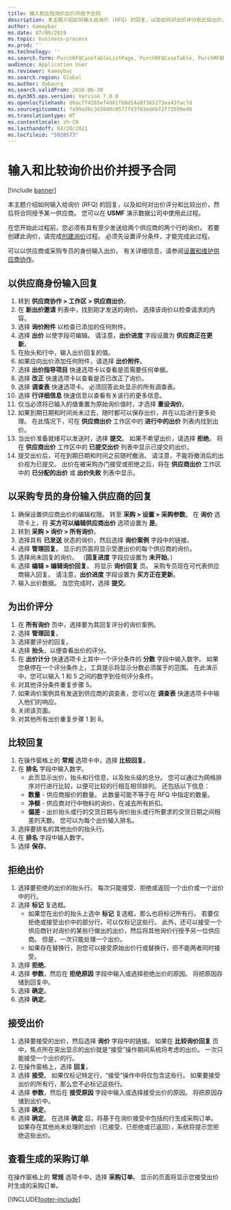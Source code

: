 ```yaml
---
title: 输入和比较询价出价并授予合同
description: 本主题介绍如何输入给询价 (RFQ) 的回复，以及如何对出价评分和比较出价，然后将合同授予某一供应商。
author: kamaybac
ms.date: 07/09/2019
ms.topic: business-process
ms.prod: ''
ms.technology: ''
ms.search.form: PurchRFQCaseTableListPage, PurchRFQCaseTable, PurchRFQReplyTable, PurchRFQCompare, PurchRFQEditLines, PurchRFQEditLinesParameters, PurchTable, PurchTablePart, PurchRFQCompareLinePrices, PurchRFQCompareRFQ
audience: Application User
ms.reviewer: kamaybac
ms.search.region: Global
ms.author: dabourq
ms.search.validFrom: 2016-06-30
ms.dyn365.ops.version: Version 7.0.0
ms.openlocfilehash: d0acff4165ef4d61fb0d14a8f365273ea43fac7d
ms.sourcegitcommit: fa99a36c3d30d0c0577fd3f63ed6bf2f71599e40
ms.translationtype: HT
ms.contentlocale: zh-CN
ms.lasthandoff: 04/20/2021
ms.locfileid: "5920573"
---
```

# <a name="enter-and-compare-rfq-bids-and-award-contracts"></a>输入和比较询价出价并授予合同

[!include [banner](../../includes/banner.md)]

本主题介绍如何输入给询价 (RFQ) 的回复，以及如何对出价评分和比较出价，然后将合同授予某一供应商。 您可以在 **USMF** 演示数据公司中使用此过程。

在您开始此过程前，您必须有具有至少发送给两个供应商的两个行的询价。 若要创建此询价，请完成[创建询价](create-request-quotation.md)过程。 必须先设置评分条件，才能完成此过程。

可以以供应商或采购专员的身份输入出价。 有关详细信息，请参阅[设置和维护供应商协作](../set-up-maintain-vendor-collaboration.md)。

## <a name="enter-a-reply-as-a-vendor"></a>以供应商身份输入回复

1. 转到 **供应商协作 \> 工作区 \> 供应商出价**。
2. 在 **新出价邀请** 列表中，找到刚才发送的询价。 选择该询价以检查请求的内容。
3. 选择 **询价附件** 以检查已添加的任何附件。
4. 选择 **出价** 以使字段可编辑。 请注意，**出价进度** 字段设置为 **供应商正在更新**。
5. 在抬头和行中，输入出价回复的值。
6. 如果应向出价添加任何附件，请选择 **出价附件**。
7. 选择 **出价指导项目** 快速选项卡以查看是否需要任何单据。
8. 选择 **改正** 快速选项卡以查看是否已改正了询价。
9. 选择 **调查表** 快速选项卡。 必须回答此处显示的所有调查表。
10. 选择 **行详细信息** 快速信息以查看有关该行的更多信息。
11. 仅当必须将已输入的值重置为原始询价值时，才选择 **重设询价**。
12. 如果到期日期和时间尚未过去，随时都可以保存出价，并在以后进行更多处理。 在此情况下，可在 **供应商出价** 工作区中的 **进行中的出价** 列表内找到出价。
13. 当出价准备就绪可以发送时，选择 **提交**。 如果不希望出价，请选择 **拒绝**。 将在 **供应商出价** 工作区中的 **已提交出价** 列表中显示已提交的出价。  
14. 提交出价后，可在到期日期和时间之前随时撤消。 请注意，不能将撤消后的出价视为已提交。 出价在被采购办门接受或拒绝之后，将在 **供应商出价** 工作区中的 **已分配的出价** 或 **出价失败** 列表中显示。  

## <a name="enter-a-reply-from-a-vendor-as-a-procurement-professional"></a>以采购专员的身份输入供应商的回复

1. 确保设置供应商出价的编辑权限。 转至 **采购 \> 设置 \> 采购参数**。 在 **询价** 选项卡上，将 **买方可以编辑供应商出价** 选项设置为 **是**。
2. 转到 **采购 \> 询价 \> 所有询价**。
3. 选择具有 **已发送** 状态的询价，然后选择 **询价案例** 字段中的链接。
4. 选择 **管理回复**。 显示的页面将显示受邀出价的每个供应商的询价。
5. 选择尚未回复的询价。 （**回复进度** 字段应设置为 **未开始**。）
6. 选择 **编辑 \> 编辑询价回复**。 将显示 **询价回复** 页。 采购专员现在可代表供应商输入回复。 请注意，**出价进度** 字段设置为 **买方正在更新**。  
7. 输入出价数据。 当您完成时，选择 **提交**。

## <a name="score-the-bids"></a>为出价评分

1. 在 **所有询价** 页中，选择要为其回复评分的询价案例。
2. 选择 **管理回复**。
3. 选择要评分的回复。
4. 选择 **抬头**，以便查看出价的评分。
5. 在 **出价计分** 快速选项卡上其中一个评分条件的 **分数** 字段中输入数字。 如果您悬停在一个评分条件上，工具提示将显示分数必须属于的范围。 在此演示中，您可以输入 1 和 5 之间的数字到任何评分条件。  
6. 对其他评分条件重复步骤 5。
7. 如果询价案例具有发送到供应商的调查表，您可以在 **调查表** 快速选项卡中输入他们的响应。
8. 关闭该页面。
9. 对其他所有出价重复步骤 1 到 8。

## <a name="compare-the-replies"></a>比较回复

1. 在操作窗格上的 **常规** 选项卡中，选择 **比较回复**。
2. 在 **排名** 字段中输入数字。  
    - 此页显示出价，抬头和行信息，以及抬头级的总分。 您可以通过为网格排序对行进行比较，以便可比较的行相互相邻排列。 还包括以下信息：
    - **数量** - 供应商报价的数量。 此数量可能不等于在 RFQ 中指定的数量。
    - **净额** - 供应商对行中物料的询价，在减去所有折扣。
    - **偏差** - 出价抬头或行的交货日期与询价抬头或行所要求的交货日期之间相差的天数。 您可以为每个出价输入排名。  
3. 选择要排名的其他出价的抬头行。
4. 在 **排名** 字段中输入数字。
5. 选择 **保存**。

## <a name="reject-a-bid"></a>拒绝出价

1. 选择要拒绝的出价的抬头行。 每次只能接受、拒绝或返回一个出价或一个出价中的行。
2. 选择 **标记** 复选框。  
    - 如果您在出价的抬头上选中 **标记** 复选框，那么也将标记所有行。 若要仅拒绝或接受出价中的部分行，可以仅标记这些行。 此外，还可以接受一个供应商针对询价的某些行做出的出价，然后将其他询价行授予另一位供应商。 但是，一次只能处理一个出价。  
    - 如果存在替换行，则您可以接受原始出价行或替换行，但不能两者同时接受。  
3. 选择 **拒绝**。
4. 选择 **参数**，然后在 **拒绝原因** 字段中输入或选择拒绝出价的原因。 将把原因存储到回复中。  
5. 选择 **确定**。
6. 选择 **确定**。

## <a name="accept-a-bid"></a>接受出价

1. 选择要接受的出价，然后选择 **询价** 字段中的链接。 如果在 **比较询价回复** 页中，焦点所在突出显示的出价就是“接受”操作期间系统将考虑的出价。 一次只能接受一个出价的行。  
2. 在操作窗格上，选择 **回复**。
3. 选择 **接受**。 如果仅标记特定行，“接受”操作中将仅包含这些行。 如果要接受出价的所有行，那么您不必标记这些行。  
4. 选择 **参数**，然后在 **接受原因** 字段中输入或选择接受出价的原因。 将把原因存储到出价中。  
5. 选择 **确定**。
6. 选择 **确定**。 在选择 **确定** 后，将基于在询价接受中包括的行生成采购订单。 如果存在其他尚未处理的出价（已接受、已拒绝或已返回），系统将提示您拒绝这些出价。  

## <a name="view-the-purchase-order-that-is-generated"></a>查看生成的采购订单

在操作窗格上的 **常规** 选项卡中，选择 **采购订单**。 显示的页面将显示您接受出价时生成的采购订单。


[!INCLUDE[footer-include](../../../includes/footer-banner.md)]